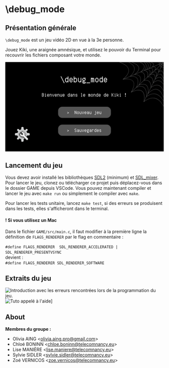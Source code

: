# \debug_mode

## Présentation générale

`\debug_mode` est un jeu vidéo 2D en vue à la 3e personne.

 Jouez Kiki, une araignée amnésique, et utilisez le pouvoir du Terminal pour recouvrir les fichiers composant votre monde.


![image du menu start de \debug_mode](./IMAGES_README/startMenu_0.png "\debug_mode start menu")

## Lancement du jeu 
Vous devez avoir installé les bibliothèques [SDL2](https://wiki.libsdl.org/SDL2/Installation) (minimum) et [SDL_mixer](https://github.com/libsdl-org/SDL_mixer).
Pour lancer le jeu, clonez ou télécharger ce projet puis déplacez-vous dans le dossier GAME depuis VSCode.
Vous pouvez maintenant compiler et lancer le jeu avec `make run` ou simplement le compiler avec `make`.


Pour lancer les tests unitaire, lancez `make test`, si des erreurs se produisent dans les tests, elles s'afficheront dans le terminal. 

#### ! Si vous utilisez un Mac 
Dans le fichier `GAME/src/main.c`, il faut modifier à la première ligne la définition de `FLAGS_RENDERER` par le flag en commentaire : 

```#define FLAGS_RENDERER  SDL_RENDERER_ACCELERATED | SDL_RENDERER_PRESENTVSYNC```  
devient :  
```#define FLAGS_RENDERER SDL_RENDERER_SOFTWARE```

## Extraits du jeu
![Introduction avec les erreurs rencontrées lors de la programmation du jeu.](./IMAGES_README/cutscene_error.png "Erreurs lors du chargement des Aventures de Kiki")
![](./IMAGES_README/Tuto_query.png "Tuto appelé à l'aide]")

## About

**Membres du groupe :**
- Olivia AING <<olivia.aing.pro@gmail.com>>
- Chloé BONINN <<chloe.boninn@telecomnancy.eu>>
- Lise MANIÈRE <<lise.maniere@telecomnancy.eu>>
- Sylvie SIDLER <<sylvie.sidler@telecomnancy.eu>>
- Zoé VERNICOS <<zoe.vernicos@telecomnancy.eu>>

